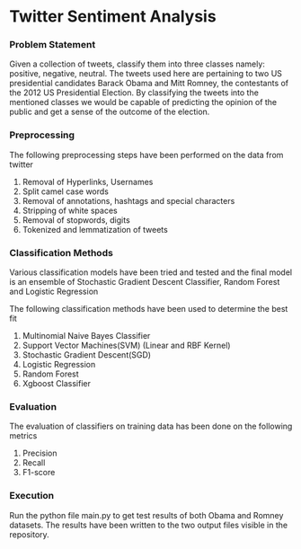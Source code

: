 # Twitter Sentiment Analysis

### Problem Statement
Given a collection of tweets, classify them into three classes namely: positive, negative, neutral. The tweets used here are pertaining to two US presidential candidates Barack Obama and Mitt Romney, the contestants of the 2012 US Presidential Election. By classifying the tweets into the mentioned classes we would be capable of predicting the opinion of the public and get a sense of the outcome of the election.

### Preprocessing
The following preprocessing steps have been performed on the data from twitter
1) Removal of Hyperlinks, Usernames
2) Split camel case words
3) Removal of annotations, hashtags and special characters
4) Stripping of white spaces
5) Removal of stopwords, digits
6) Tokenized and lemmatization of tweets

### Classification Methods
Various classification models have been tried and tested and the final model is an ensemble of Stochastic Gradient Descent Classifier, Random Forest and Logistic Regression

The following classification methods have been used to determine the best fit
1) Multinomial Naive Bayes Classifier
2) Support Vector Machines(SVM) (Linear and RBF Kernel)
3) Stochastic Gradient Descent(SGD)
4) Logistic Regression
5) Random Forest
6) Xgboost Classifier

### Evaluation
The evaluation of classifiers on training data has been done on the following metrics
1) Precision
2) Recall
3) F1-score

### Execution
Run the python file main.py to get test results of both Obama and Romney datasets. The results have been written to the two output files visible in the repository.
